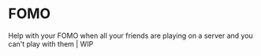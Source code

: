 # FOMO
Help with your FOMO when all your friends are playing on a server and you can't play with them | WIP
